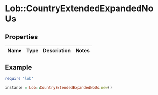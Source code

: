 # Lob::CountryExtendedExpandedNoUs

## Properties

| Name | Type | Description | Notes |
| ---- | ---- | ----------- | ----- |

## Example

```ruby
require 'lob'

instance = Lob::CountryExtendedExpandedNoUs.new()
```

